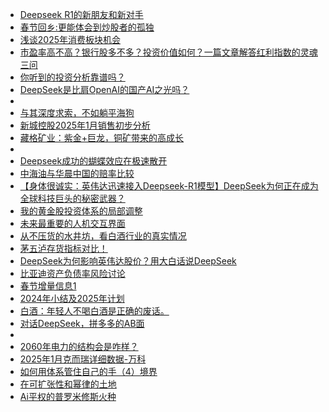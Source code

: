 + [Deepseek R1的新朋友和新对手](https://xueqiu.com/3559889031/322082853)
+ [春节回乡:更能体会到炒股者的孤独](https://xueqiu.com/8182009429/322071279)
+ [浅谈2025年消费板块机会](https://xueqiu.com/3014396207/322055339)
+ [市盈率高不高？银行股多不多？投资价值如何？一篇文章解答红利指数的灵魂三问](https://xueqiu.com/7789206927/322075019)
+ [你听到的投资分析靠谱吗？](https://xueqiu.com/1340904670/322073580)
+ [DeepSeek是比肩OpenAI的国产AI之光吗？](https://xueqiu.com/2250051805/322075301)
+ [](https://xueqiu.com/3393395193/322073837)
+ [与其深度求索，不如躺平海狗](https://xueqiu.com/3211767709/322060570)
+ [新城控股2025年1月销售初步分析](https://xueqiu.com/1665500619/322060768)
+ [藏格矿业：紫金+巨龙，铜矿带来的高成长](https://xueqiu.com/7796191779/322023832)
+ [](https://xueqiu.com/8739278816/322040018)
+ [Deepseek成功的蝴蝶效应在极速散开](https://xueqiu.com/9243653052/322042108)
+ [中海油与华晨中国的赔率比较](https://xueqiu.com/9405564107/322050264)
+ [【身体很诚实：英伟达迅速接入Deepseek-R1模型】DeepSeek为何正在成为全球科技巨头的秘密武器？](https://xueqiu.com/8049734276/322034367)
+ [我的黄金股投资体系的局部调整](https://xueqiu.com/7448161277/322047405)
+ [未来最重要的人机交互界面](https://xueqiu.com/1622002697/322017503)
+ [从不压货的水井坊，看白酒行业的真实情况](https://xueqiu.com/3349472836/322034056)
+ [茅五泸存货指标对比！](https://xueqiu.com/9097916639/322039823)
+ [DeepSeek为何影响英伟达股价？用大白话说DeepSeek](https://xueqiu.com/8741770999/322035326)
+ [比亚迪资产负债率风险讨论](https://xueqiu.com/2021998461/322012500)
+ [春节增量信息1](https://xueqiu.com/6347482150/322100514)
+ [2024年小结及2025年计划](https://xueqiu.com/2549817961/322101410)
+ [白酒：年轻人不喝白酒是正确的废话。](https://xueqiu.com/6831978075/322102455)
+ [对话DeepSeek，拼多多的AB面](https://xueqiu.com/4111913912/322077418)
+ [](https://xueqiu.com/5672579962/322057945)
+ [2060年电力的结构会是咋样？](https://xueqiu.com/8058044534/322101890)
+ [2025年1月克而瑞详细数据-万科](https://xueqiu.com/8108653112/322061322)
+ [如何用体系管住自己的手（4）境界](https://xueqiu.com/8801393218/322100561)
+ [在可扩张性和幂律的土地](https://xueqiu.com/9927088462/322083680)
+ [Ai平权的普罗米修斯火种](https://xueqiu.com/2874741935/322115072)
